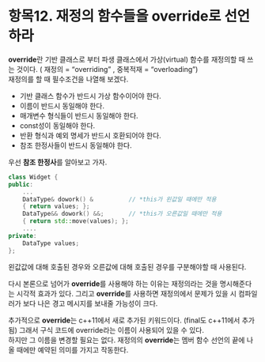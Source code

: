 # 항목12. 재정의 함수들을 override로 선언하라

**override**란 기반 클래스로 부터 파생 클래스에서 가상(virtual) 함수를 재정의할 때 쓰는 것이다. ( 재정의 = “overriding” , 중복적재 = “overloading”)  
재정의를 할 때 필수조건을 나열해 보겠다.

- 기반 클래스 함수가 반드시 가상 함수이어야 한다.
- 이름이 반드시 동일해야 한다.
- 매개변수 형식들이 반드시 동일해야 한다.
- const성이 동일해야 한다.
- 반환 형식과 예외 명세가 반드시 호환되어야 한다.
- 참조 한정사들이 반드시 동일해야 한다.

우선 **참조 한정사**를 알아보고 가자.

```cpp
class Widget {
public:
    ...
    DataType& dowork() &          // *this가 왼값일 때에만 적용
    { return values; };
    DataType&& dowork() &&;       // *this가 오른값일 때에만 적용
    { return std::move(values); };
    ....
private:
    DataType values;
};
```

왼값값에 대해 호출된 경우와 오른값에 대해 호출된 경우를 구분해야할 때 사용된다.

다시 본론으로 넘어가 **override**를 사용해야 하는 이유는 재정의라는 것을 명시해준다는 시각적 효과가 있다. 그리고 **override**를 사용하면 재정의에서 문제가 있을 시 컴파일러가 보다 나은 경고 메시지를 보내줄 가능성이 크다.

추가적으로 **override**는 c++11에서 새로 추가된 키워드이다. (final도 c++11에서 추가됨) 그래서 구식 코드에 override라는 이름이 사용되어 있을 수 있다.  
하지만 그 이름을 변경할 필요는 없다. 재정의의 **override**는 멤버 함수 선언의 끝에 나올 때에만 예약된 의미를 가지고 작동한다.

